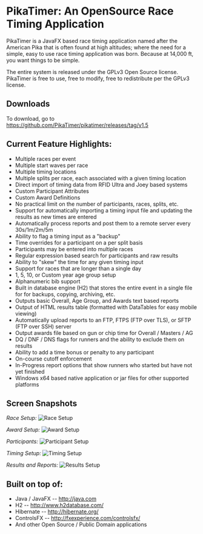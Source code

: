 # PikaTimer: An OpenSource Race Timing Application

PikaTimer is a JavaFX based race timing application named after the American Pika that is often found at high altitudes; where the need for a simple, easy to use race timing application was born. Because at 14,000 ft, you want things to be simple.

The entire system is released under the GPLv3 Open Source license. PikaTimer is free to use, free to modify, free to redistribute per the GPLv3 license. 

## Downloads
To download, go to https://github.com/PikaTimer/pikatimer/releases/tag/v1.5 

## Current Feature Highlights:
* Multiple races per event
* Multiple start waves per race
* Multiple timing locations
* Multiple splits per race, each associated with a given timing location
* Direct import of timing data from RFID Ultra and Joey based systems
* Custom Participant Attributes
* Custom Award Definitions
* No practical limit on the number of participants, races, splits, etc. 
* Support for automatically importing a timing input file and updating the results as new times are entered
* Automatically process reports and post them to a remote server every 30s/1m/2m/5m 
* Ability to flag a timing input as a "backup" 
* Time overrides for a participant on a per split basis
* Participants may be entered into multiple races
* Regular expression based search for participants and raw results
* Ability to "skew" the time for any given timing input 
* Support for races that are longer than a single day
* 1, 5, 10, or Custom year age group setup
* Alphanumeric bib support
* Built in database engine (H2) that stores the entire event in a single file for for backups, copying, archiving, etc.
* Outputs basic Overall, Age Group, and Awards text based reports
* Output of HTML results table (formatted with DataTables for easy mobile viewing)
* Automatically upload reports to an FTP, FTPS (FTP over TLS), or SFTP (FTP over SSH) server
* Output awards file based on gun or chip time for Overall / Masters / AG
* DQ / DNF / DNS flags for runners and the ability to exclude them on results
* Ability to add a time bonus or penalty to any participant
* On-course cutoff enforcement
* In-Progress report options that show runners who started but have not yet finished
* Windows x64 based native application or jar files for other supported platforms

## Screen Snapshots

*Race Setup:*
![Race Setup](https://user-images.githubusercontent.com/19352375/40591291-c6b03366-61cb-11e8-891e-d256524aceca.png)

*Award Setup:*
![Award Setup](https://user-images.githubusercontent.com/19352375/40591296-e0ce0c50-61cb-11e8-9bb8-a26cfa212982.png)

*Participants:*
![Participant Setup](https://user-images.githubusercontent.com/19352375/40591219-3fcaf1b6-61ca-11e8-8172-4851154fa937.png)

*Timing Setup:*
![Timing Setup](https://user-images.githubusercontent.com/19352375/40591236-707587a4-61ca-11e8-90c2-c3c763bf97f4.png)

*Results and Reports:*
![Results Setup](https://user-images.githubusercontent.com/19352375/40591229-5534bc9e-61ca-11e8-9b0c-101dd29c8d43.png)


## Built on top of:
* Java / JavaFX -- http://java.com
* H2 -- http://www.h2database.com/
* Hibernate -- http://hibernate.org/
* ControlsFX -- http://fxexperience.com/controlsfx/
* And other Open Source / Public Domain applications

